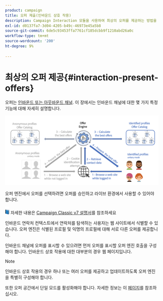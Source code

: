 ```yaml
---
product: campaign
title: 오퍼 제출(인바운드 상호 작용)
description: Campaign Interaction 모듈을 사용하여 최상의 오퍼를 제공하는 방법을 알아봅니다
exl-id: d0137fa7-3d04-4205-b49c-46973e45a5b8
source-git-commit: 6de5c93453ffa7761cf185dcbb9f1210abd26a0c
workflow-type: tm+mt
source-wordcount: '200'
ht-degree: 9%

---
```


# 최상의 오퍼 제공{#interaction-present-offers}

오퍼는 [인바운드 또는 아웃바운드 채널](interaction-architecture.md#interaction-types). 이 장에서는 인바운드 채널에 대한 몇 가지 특정 기능에 대해 자세히 설명합니다.

![](assets/inbound-interactions.png)

오퍼 엔진에서 오퍼를 선택하려면 오퍼를 승인하고 라이브 환경에서 사용할 수 있어야 합니다.

![](../assets/do-not-localize/book.png) 자세한 내용은 [Campaign Classic v7 설명서](https://experienceleague.adobe.com/docs/campaign-classic/using/managing-offers/managing-an-offer-catalog/approving-and-activating-an-offer.html?lang=en#approving-offer-content)를 참조하세요

인바운드 연락처 컨텍스트에서 연락처를 탐색하는 사용자는 웹 사이트에서 식별할 수 있습니다. 오퍼 엔진은 식별된 프로필 및 익명의 프로필에 대해 서로 다른 오퍼를 제공합니다.

인바운드 채널에 오퍼를 표시할 수 있으려면 먼저 오퍼를 표시할 오퍼 엔진 호출을 구성해야 합니다. 인바운드 상호 작용에 대한 대부분의 경우 웹 페이지입니다.

>[!NOTE]
>
>인바운드 상호 작용의 경우 하나 또는 여러 오퍼를 제공하고 업데이트하도록 오퍼 엔진을 특별히 구성해야 합니다.
>
>또한 오퍼 공간에서 단일 모드를 활성화해야 합니다. 자세한 정보는 이 [페이지](interaction-offer-spaces.md)를 참조하십시오.

